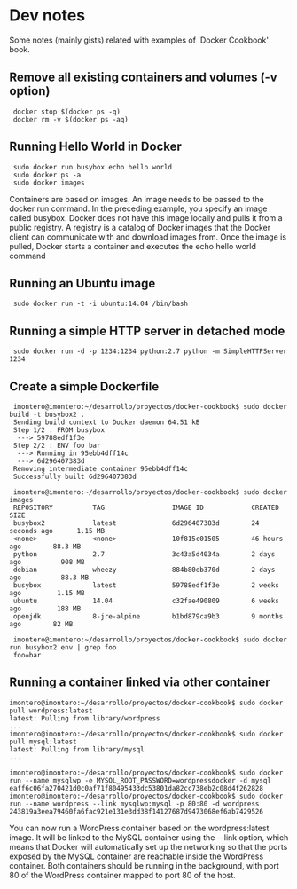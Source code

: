 # Dev notes

Some notes (mainly gists) related with examples of 'Docker Cookbook' book.

## Remove all existing containers and volumes (-v option)

```
 docker stop $(docker ps -q)
 docker rm -v $(docker ps -aq)
```

## Running Hello World in Docker

```
 sudo docker run busybox echo hello world
 sudo docker ps -a
 sudo docker images
``` 

Containers are based on images. An image needs to be passed to the docker run command. In the preceding example, you specify an image called busybox. Docker does not have this image locally and pulls it from a public registry. A registry is a catalog of Docker images that the Docker client can communicate with and download images from. Once the image is pulled, Docker starts a container and executes the echo hello world command

## Running an Ubuntu image

```
 sudo docker run -t -i ubuntu:14.04 /bin/bash
```

## Running a simple HTTP server in detached mode

```
 sudo docker run -d -p 1234:1234 python:2.7 python -m SimpleHTTPServer 1234
```

## Create a simple Dockerfile 

```
 imontero@imontero:~/desarrollo/proyectos/docker-cookbook$ sudo docker build -t busybox2 .
 Sending build context to Docker daemon 64.51 kB
 Step 1/2 : FROM busybox
  ---> 59788edf1f3e
 Step 2/2 : ENV foo bar
  ---> Running in 95ebb4dff14c
  ---> 6d296407383d
 Removing intermediate container 95ebb4dff14c
 Successfully built 6d296407383d

 imontero@imontero:~/desarrollo/proyectos/docker-cookbook$ sudo docker images
 REPOSITORY          TAG                 IMAGE ID            CREATED             SIZE
 busybox2            latest              6d296407383d        24 seconds ago      1.15 MB
 <none>              <none>              10f815c01505        46 hours ago        88.3 MB
 python              2.7                 3c43a5d4034a        2 days ago          908 MB
 debian              wheezy              884b80eb370d        2 days ago          88.3 MB
 busybox             latest              59788edf1f3e        2 weeks ago         1.15 MB
 ubuntu              14.04               c32fae490809        6 weeks ago         188 MB
 openjdk             8-jre-alpine        b1bd879ca9b3        9 months ago        82 MB

 imontero@imontero:~/desarrollo/proyectos/docker-cookbook$ sudo docker run busybox2 env | grep foo
 foo=bar

```

## Running a container linked via other container

```
imontero@imontero:~/desarrollo/proyectos/docker-cookbook$ sudo docker pull wordpress:latest
latest: Pulling from library/wordpress
...
imontero@imontero:~/desarrollo/proyectos/docker-cookbook$ sudo docker pull mysql:latest
latest: Pulling from library/mysql
...

imontero@imontero:~/desarrollo/proyectos/docker-cookbook$ sudo docker run --name mysqlwp -e MYSQL_ROOT_PASSWORD=wordpressdocker -d mysql
eaff6c06fa270421d0c0af71f80495433dc53801da82cc738eb2c08d4f262828
imontero@imontero:~/desarrollo/proyectos/docker-cookbook$ sudo docker run --name wordpress --link mysqlwp:mysql -p 80:80 -d wordpress
243819a3eea79460fa6fac921e131e3dd38f14127687d9473068ef6ab7429526
```

You can now run a WordPress container based on the wordpress:latest image. It will be linked to the MySQL container using the --link option, which means that Docker will automatically set up the networking so that the ports exposed by the MySQL container are reachable inside the WordPress container. Both containers should be running in the background, with port 80 of the WordPress container mapped to port 80 of the host.
